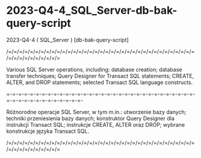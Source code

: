 # 2023-Q4-4_SQL_Server-db-bak-query-script
2023-Q4-4 ( SQL_Server ) [db-bak-query-script]

/=/=/=/=/=/=/=/=/=/=/=/=/=/=/=/=/=/=/=/=/=/=/=/=/=/=/=/=/=/=/=/=/=/=/=/=/=/=/=/=/=/=/=/=/=

Various SQL Server operations, including: database creation; database transfer techniques; Query Designer for Transact SQL statements; CREATE, ALTER, and DROP statements; selected Transact SQL language constructs.

=-=-=-=-=-=-=-=-=-=-=-=-=-=-=-=-=-=-=-=-=-=-=-=-=-=-=-=-=-=-=-=-=-=-=-=-=-=-=-=-=-=-=-=-=-

Różnorodne operacje SQL Server, w tym m.in.: utworzenie bazy danych; techniki przeniesienia bazy danych; konstruktor Query Designer dla instrukcji Transact SQL; instrukcje CREATE, ALTER oraz DROP; wybrane konstrukcje języka Transact SQL.

/=/=/=/=/=/=/=/=/=/=/=/=/=/=/=/=/=/=/=/=/=/=/=/=/=/=/=/=/=/=/=/=/=/=/=/=/=/=/=/=/=/=/=/=/=
